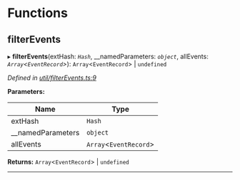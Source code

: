 

# Functions

<a id="filterevents"></a>

##  filterEvents

▸ **filterEvents**(extHash: *`Hash`*, __namedParameters: *`object`*, allEvents: *`Array`<`EventRecord`>*): `Array`<`EventRecord`> \| `undefined`

*Defined in [util/filterEvents.ts:9](https://github.com/polkadot-js/api/blob/29c83a0/packages/api/src/util/filterEvents.ts#L9)*

**Parameters:**

| Name | Type |
| ------ | ------ |
| extHash | `Hash` |
| __namedParameters | `object` |
| allEvents | `Array`<`EventRecord`> |

**Returns:** `Array`<`EventRecord`> \| `undefined`

___

